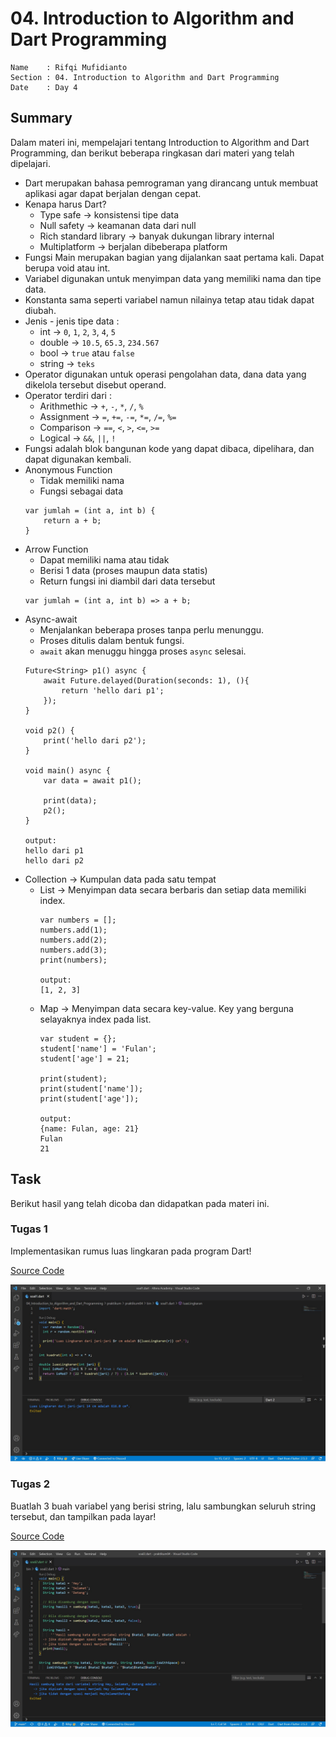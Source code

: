 # 04. Introduction to Algorithm and Dart Programming

```
Name    : Rifqi Mufidianto 
Section : 04. Introduction to Algorithm and Dart Programming
Date    : Day 4
```

## Summary
Dalam materi ini, mempelajari tentang Introduction to Algorithm and Dart Programming, dan berikut beberapa ringkasan dari materi yang telah dipelajari.
- Dart merupakan bahasa pemrograman yang dirancang untuk membuat aplikasi agar dapat berjalan dengan cepat.
- Kenapa harus Dart?
    - Type safe -> konsistensi tipe data
    - Null safety -> keamanan data dari null
    - Rich standard library -> banyak dukungan library internal
    - Multiplatform -> berjalan dibeberapa platform
- Fungsi Main merupakan bagian yang dijalankan saat pertama kali. Dapat berupa void atau int.
- Variabel digunakan untuk menyimpan data yang memiliki nama dan tipe data.
- Konstanta sama seperti variabel namun nilainya tetap atau tidak dapat diubah.
- Jenis - jenis tipe data :
    - int -> `0`, `1`, `2`, `3`, `4`, `5`
    - double -> `10.5`, `65.3`, `234.567`
    - bool -> `true` atau `false`
    - string -> `teks`
- Operator digunakan untuk operasi pengolahan data, dana data yang dikelola tersebut disebut operand.
- Operator terdiri dari :
    - Arithmethic -> `+`, `-`, `*`, `/`, `%`
    - Assignment -> `=`, `+=`, `-=`, `*=`, `/=`, `%=`
    - Comparison -> `==`, `<`, `>`, `<=`, `>=`
    - Logical -> `&&`, `||`, `!`
- Fungsi adalah blok bangunan kode yang dapat dibaca, dipelihara, dan dapat digunakan kembali.
- Anonymous Function
    - Tidak memiliki nama
    - Fungsi sebagai data
    ```
    var jumlah = (int a, int b) {
        return a + b;
    }
    ```
- Arrow Function
    - Dapat memiliki nama atau tidak
    - Berisi 1 data (proses maupun data statis)
    - Return fungsi ini diambil dari data tersebut
    ```
    var jumlah = (int a, int b) => a + b;
    ```
- Async-await
    - Menjalankan beberapa proses tanpa perlu menunggu.
    - Proses ditulis dalam bentuk fungsi.
    - `await` akan menuggu hingga proses `async` selesai.
    ```
    Future<String> p1() async {
        await Future.delayed(Duration(seconds: 1), (){
            return 'hello dari p1';
        });
    }

    void p2() {
        print('hello dari p2');
    }

    void main() async {
        var data = await p1();

        print(data);
        p2();
    }

    output: 
    hello dari p1
    hello dari p2
    ```
- Collection -> Kumpulan data pada satu tempat
    - List -> Menyimpan data secara berbaris dan setiap data memiliki index.
        ```
        var numbers = [];
        numbers.add(1);
        numbers.add(2);
        numbers.add(3);
        print(numbers);

        output:
        [1, 2, 3]
        ```
    - Map -> Menyimpan data secara key-value. Key yang berguna selayaknya index pada list.
        ```
        var student = {};
        student['name'] = 'Fulan';
        student['age'] = 21;

        print(student);
        print(student['name']);
        print(student['age']);

        output:
        {name: Fulan, age: 21}
        Fulan
        21
        ```

## Task
Berikut hasil yang telah dicoba dan didapatkan pada materi ini.

### Tugas 1
Implementasikan rumus luas lingkaran pada program Dart!

[Source Code](./praktikum/praktikum04/bin/soal1.dart)

![Screenshoots Tugas 1](./screenshoots/tugas1.jpg)

### Tugas 2
Buatlah 3 buah variabel yang berisi string, lalu sambungkan seluruh string  tersebut, dan tampilkan pada layar!

[Source Code](./praktikum/praktikum04/bin/soal2.dart)

![Screenshoots Tugas 2](./screenshoots/tugas2.jpg)
